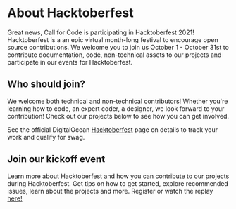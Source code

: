 # About Hacktoberfest

Great news, Call for Code is participating in Hacktoberfest 2021! Hacktoberfest is a an epic virtual month-long festival to encourage open source contributions. We welcome you to join us October 1 - October 31st to contribute documentation, code, non-technical assets to our projects and participate in our events for Hacktoberfest.

## Who should join?

We welcome both technical and non-technical contributors! Whether you're learning how to code, an expert coder, a designer, we look forward to your contribution! Check out our projects below to see how you can get involved.

See the official DigitalOcean [Hacktoberfest](https://hacktoberfest.digitalocean.com/resources/participation) page on details to track your work and qualify for swag.

## Join our kickoff event

Learn more about Hacktoberfest and how you can contribute to our projects during Hacktoberfest. Get tips on how to get started, explore recommended issues, learn about the projects and more. Register or watch the replay [here!](https://www.crowdcast.io/e/hacktoberfest-kickoff)
